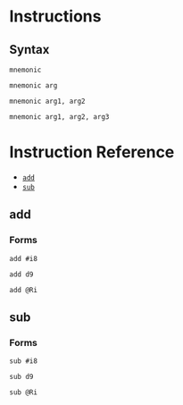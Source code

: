 
Instructions
============

Syntax
------

```
mnemonic
```

```
mnemonic arg
```

```
mnemonic arg1, arg2
```

```
mnemonic arg1, arg2, arg3
```

Instruction Reference
=====================

* [`add`](#add)
* [`sub`](#sub)

add
---

### Forms

```
add #i8
```

```
add d9
```

```
add @Ri
```

sub
---

### Forms

```
sub #i8
```

```
sub d9
```

```
sub @Ri
```
